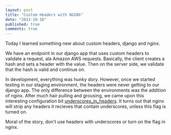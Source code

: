 ```yaml
---
layout: post
title: "Custom Headers with NGINX"
date: "2013-10-16"
published: true
comments: true
---
```


Today I learned something new about custom headers, django and nginx.

We have an endpoint in our django app that uses custom headers to validate a request, ala Amazon AWS requests. Basically, the client creates a hash and sets a header with the value. Then on the server side, we validate that the hash is valid and continue on. 

In development, everything was hunky dory. However, once we started testing in our staging environment, the headers were never getting to our django app. The only difference between the environments was the addition of nginx. After much hair pulling and grousing, we came upon this interesting configuration bit [underscores_in_headers](http://wiki.nginx.org/HttpCoreModule#underscores_in_headers). It turns out that nginx will strip any headers it recieves that contain underscores, unless this flag is turned on.

Moral of the story, don't use headers with underscores or turn on the flag in nginx.
